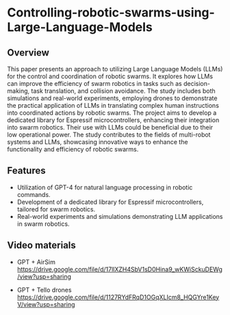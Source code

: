 # Controlling-robotic-swarms-using-Large-Language-Models

## Overview
This paper presents an approach to utilizing Large Language Models (LLMs) for the control and coordination of robotic swarms. It explores how LLMs can improve the efficiency of swarm robotics in tasks such as decision-making, task translation, and collision avoidance. The study includes both simulations and real-world experiments, employing drones to demonstrate the practical application of LLMs in translating complex human instructions into coordinated actions by robotic swarms.
The project aims to develop a dedicated library for Espressif microcontrollers, enhancing their integration into swarm robotics. Their use with LLMs could be beneficial due to their low operational power.
The study contributes to the fields of multi-robot systems and LLMs, showcasing innovative ways to enhance the functionality and efficiency of robotic swarms.

## Features
- Utilization of GPT-4 for natural language processing in robotic commands.
- Development of a dedicated library for Espressif microcontrollers, tailored for swarm robotics.
- Real-world experiments and simulations demonstrating LLM applications in swarm robotics.

## Video materials
- GPT + AirSim
https://drive.google.com/file/d/17llXZH4SbV1sD0Hina9_wKWiSckuDEWg/view?usp=sharing

- GPT + Tello drones
https://drive.google.com/file/d/1127RYdFRqD1OGqXLIcm8_HQGYre1KeyV/view?usp=sharing
